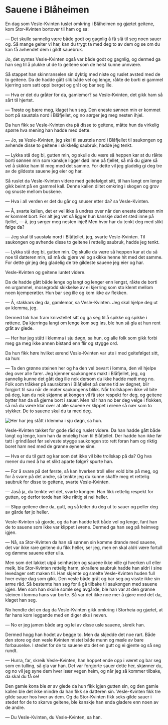 # Sauene i Blåheimen

En dag som Vesle-Kvinten tuslet omkring i Blåheimen og gjætet geitene, kom Stor-Kvinten bortover til ham og sa:

— Det skulle sannelig være både godt og gagnlig å få slå til seg noen sauer og. Så mange geiter vi har, kan du trygt ta med deg to av dem og se om du kan få avhendet dem i gildt sauebruk.

Jo, det syntes Vesle-Kvinten også var både godt og gagnlig, og dermed ga han seg til å plukke ut de to geitene som de helst kunne unnvære.

Så stappet han skinnranselen sin dyktig med niste og ruslet avsted med de to geitene. Da de hadde gått slik både vel og lenge, råkte de borti ei gammel kjerring som satt oppi berget og gråt og bar seg ille.

— Hva er det du gråter for da, gamlemor? sa Vesle-Kvinten, det gikk ham så sårt til hjertet.

— Trøste og bære meg, klaget hun seg. Den eneste sønnen min er kommet bort på saustøla nord i Blåfjellet, og no sørger jeg meg nesten ihjel.

Da hun fikk se Vesle-Kvinten dra på disse to geitene, måtte hun da virkelig spørre hva mening han hadde med dette.

— Jo, sa Vesle-Kvinten, jeg skal til saustøla nord i Blåfjellet til saukongen og avhende disse to geitene i skikkelig saubruk, hadde jeg tenkt.

— Lykka stå deg bi, gutten min, og skulle du være så heppen kar at du råkte borti sønnen min som kanskje ligger død inne på fjellet, så må du gjøre så vel å skikke ham til meg med det samme. For dette vil jeg gladelig gi deg tre av de gildeste sauene jeg eier og har.

Så ruslet da Vesle-Kvinten videre med geitefølget sitt, til han langt om lenge gikk beint på en gammel kall. Denne kallen diltet omkring i skogen og grov og snuste mellom buskene.

— Hva i all verden er det du går og snuser etter da? sa Vesle-Kvinten.

— Å, svarte kallen, det er vel ikke å undres over når den eneste datteren min er kommet bort. For alt jeg vet så ligger hun kanskje død et sted inne på fjellet, — å, jeg sørger meg nesten ihjel! Men hvor har du tenkt deg med slikt følge da?

— Jeg skal til saustøla nord i Blåfjellet, jeg, svarte Vesle-Kvinten. Til saukongen og avhende disse to geitene i rettelig saubruk, hadde jeg tenkt.

— Lykka stå deg bi, gutten min. Og skulle du være så heppen kar at du så noe til datteren min, så må du gjøre vel og skikke henne hit med det samme. For dette gir jeg deg gladelig de tre gildeste sauene jeg eier og har.

Vesle-Kvinten og geitene luntet videre.

Da de hadde gått både lenge og langt og lenger enn lengst, råkte de borti en urgammel, mosegrodd skikkelse av ei kjerring som sto klemt mellom noen kjemperøtter. Hun bar seg ille og kom ikke av flekken.

— Å, stakkars deg da, gamlemor, sa Vesle-Kvinten. Jeg skal hjelpe deg ut av klemma, jeg.

Dermed tok han fram knivstellet sitt og ga seg til å spikke og spikke i røttene. Da kjerringa langt om lenge kom seg løs, ble hun så gla at hun rent gråt av glede.

— Her har jeg stått i klemma i sju døgn, sa hun, og alle folk som gikk forbi meg ga meg ikke annen bistand enn flir og stygge ord.

Da hun fikk høre hvilket ærend Vesle-Kvinten var ute i med geitefølget sitt, sa hun:

— Ta den grønne steinen her og ha den vel bevart i lomma, den vil hjelpe deg over alle farer. Jeg kjenner saukongens makt i Blåfjellet, jeg, og sannelig kunne det gått deg ille nok dersom du ikke hadde møtt meg no. Folk som tråkker på sauraksten i Blåfjellet på denne tid av døgnet, blir forgjort til sau når de møter saukongens blikk. Når trollskapen ikke vil bite på deg, kan du nok skjønne at kongen vil få stor respekt for deg, og geitene bytter han da så gjerne bort i sauer. Men når han no ber deg velge i flokken, så må du være klar over at alle sauene er klippet i ørene så nær som to stykker. De to sauene skal du ta med deg.

![Her har jeg stått i klemma i sju døgn, sa hun.](./klemma.png)

Vesle-Kvinten takket for gode råd og ruslet videre. Da han hadde gått både langt og lenge, kom han da endelig fram til Blåfjellet. Der hadde han ikke før tatt i grindlåset før selveste stygge saukongen sto rett foran ham og riktig boret ham ned med de grønne øynene sine.

— Hva er du til gutt og kar som det ikke vil bite trollskap på da? Og hva mener du med å ha et slikt aparte følge? spurte han.

— For å svare på det første, så kan hverken troll eller vold bite på meg, og for å svare på det andre, så tenkte jeg du kunne skaffe meg et rettelig saubruk for disse to geitene, svarte Vesle-Kvinten.

— Jaså ja, du tenkte vel det, svarte kongen. Han fikk rettelig respekt for gutten, og derfor torde han ikke riktig si nei heller.

— Slipp geitene dine da, gutt, og så leiter du deg ut to sauer og peller deg av gårde før jo heller.

Vesle-Kvinten så gjorde, og da han hadde lett både vel og lenge, fant han de to sauene som ikke var klippet i ørene. Dermed ga han seg på heimveg igjen.

— Nå, sa Stor-Kvinten da han så sønnen sin komme drande med sauene, det var ikke rare geitene du fikk heller, ser jeg, men en skal aldri være fortull og dømme sauene etter ulla.

Men som det lakket utpå seinhøsten og sauene ikke ville gi hverken ull eller melk, ble Stor-Kvinten rettelig harm, skrallere saubruk hadde han aldri i sine levedager sett maken til. Han skjente og smelte Vesle-Kvinten huden full hver evige dag som gikk. Den vesle både gråt og bar seg og visste ikke sin arme råd. Så bestemte han seg for å gå tilbake til saukongen med sauene igjen. Men som han skulle somle seg avgårde, ble han var at den grønne steinen i lomma hans var borte. Så var det ikke noe mer å gjøre med det da, klaget han seg.

No hendte det en dag da Vesle-Kvinten gikk omkring i Storheia og gjætet, at far hans kom leggande med en diger øks i neven.

— No er jeg jamen både arg og lei av disse usle sauene, skreik han.

Dermed hogg han hodet av begge to. Men da skjedde det noe rart. Både den store og den vesle Kvinten mistet både munn og mæle av bare forbauselse. I stedet for de to sauene sto det en gutt og ei gjente og så seg rundt.

— Hurra, far, skreik Vesle-Kvinten, han hoppet ende opp i været og bar seg som en tulling, så gla var han. Det var forgjorte sauer dette her, skjønner du, og no vil jeg syne dem hver især vegen heim, og når jeg så kommer tilbake, da skal du få se!

Den gamle kona ble ør av glede da hun fikk igjen gutten sin, og den gamle kallen ble det ikke mindre da han fikk se datteren sin. Vesle-Kvinten fikk tre gilde sauer hos hver av dem. Og da Stor-Kvinten fikk seks gilde sauer i stedet for de to skarve geitene, ble kanskje han enda gladere enn noen av de andre.

— Du Vesle-Kvinten, du Vesle-Kvinten, sa han.


